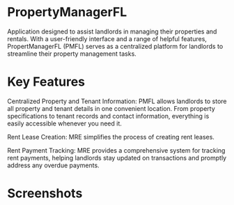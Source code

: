 # PropertyManagerFL

Application designed to assist landlords in managing their properties and rentals. With a user-friendly interface and a range of helpful features, PropertManagerFL (PMFL) serves as a centralized platform for landlords to streamline their property management tasks.

# Key Features

Centralized Property and Tenant Information: PMFL allows landlords to store all property and tenant details in one convenient location. From property specifications to tenant records and contact information, everything is easily accessible whenever you need it.

Rent Lease Creation: MRE simplifies the process of creating rent leases.

Rent Payment Tracking: MRE provides a comprehensive system for tracking rent payments, helping landlords stay updated on transactions and promptly address any overdue payments.


# Screenshots
